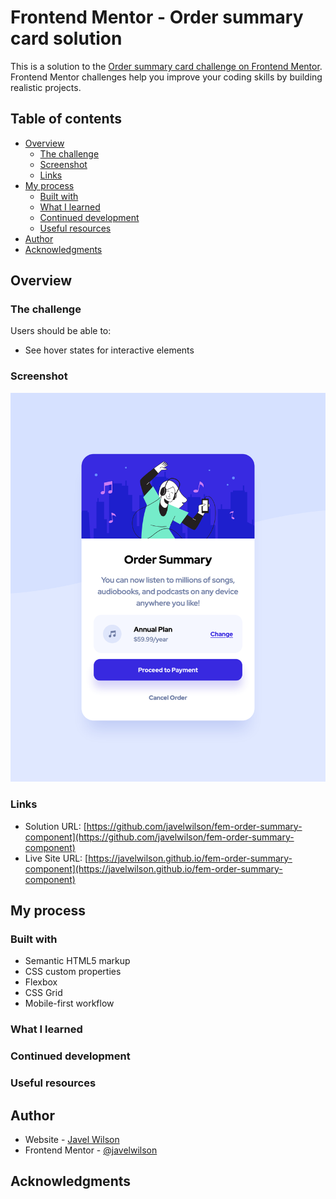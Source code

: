 # Frontend Mentor - Order summary card solution

This is a solution to the [Order summary card challenge on Frontend Mentor](https://www.frontendmentor.io/challenges/order-summary-component-QlPmajDUj). Frontend Mentor challenges help you improve your coding skills by building realistic projects. 

## Table of contents

- [Overview](#overview)
  - [The challenge](#the-challenge)
  - [Screenshot](#screenshot)
  - [Links](#links)
- [My process](#my-process)
  - [Built with](#built-with)
  - [What I learned](#what-i-learned)
  - [Continued development](#continued-development)
  - [Useful resources](#useful-resources)
- [Author](#author)
- [Acknowledgments](#acknowledgments)

## Overview

### The challenge

Users should be able to:

- See hover states for interactive elements

### Screenshot

![](./screenshot.png)


### Links

- Solution URL: [https://github.com/javelwilson/fem-order-summary-component](https://github.com/javelwilson/fem-order-summary-component)
- Live Site URL: [https://javelwilson.github.io/fem-order-summary-component](https://javelwilson.github.io/fem-order-summary-component)

## My process

### Built with

- Semantic HTML5 markup
- CSS custom properties
- Flexbox
- CSS Grid
- Mobile-first workflow

### What I learned

### Continued development

### Useful resources

## Author

- Website - [Javel Wilson](https://javelwilson.com)
- Frontend Mentor - [@javelwilson](https://www.frontendmentor.io/profile/javelwilson)

## Acknowledgments

